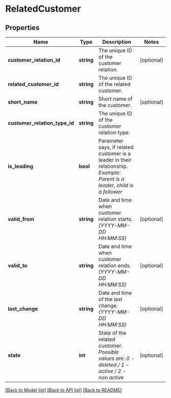 # RelatedCustomer

## Properties
Name | Type | Description | Notes
------------ | ------------- | ------------- | -------------
**customer_relation_id** | **string** | The unique ID of the customer relation. | [optional] 
**related_customer_id** | **string** | The unique ID of the related customer. | 
**short_name** | **string** | Short name of the customer. | [optional] 
**customer_relation_type_id** | **string** | The unique ID of the customer relation type. | 
**is_leading** | **bool** | Parameter says, if related customer is a leader in their relationship. *Example: Parent is a leader, child is a follower* | 
**valid_from** | **string** | Date and time when customer relation starts. *(YYYY-MM-DD HH:MM:SS)* | [optional] 
**valid_to** | **string** | Date and time when customer relation ends. *(YYYY-MM-DD HH:MM:SS)* | [optional] 
**last_change** | **string** | Date and time of the last change. *(YYYY-MM-DD HH:MM:SS)* | [optional] 
**state** | **int** | State of the related customer. *Possible values are: 0 - deleted / 1 - active / 2 - non active* | [optional] 

[[Back to Model list]](../../README.md#documentation-for-models) [[Back to API list]](../../README.md#documentation-for-api-endpoints) [[Back to README]](../../README.md)

